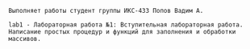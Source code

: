     Выполняет работы студент группы ИКС-433 Попов Вадим А.
    
    lab1 - Лабораторная работа №1: Вступительная лабораторная работа. Написание простых процедур и функций для заполнения и обработки массивов.
